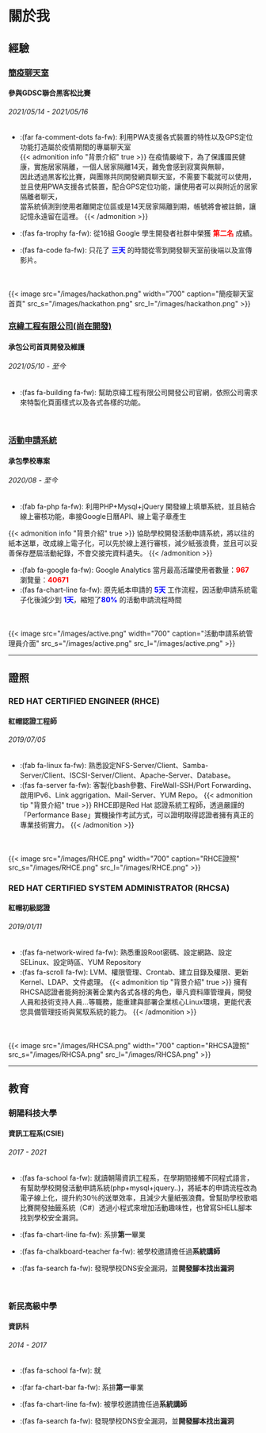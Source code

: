 # 關於我


## 經驗
### [簡疫聊天室](https://hackathon.pin-yi.com/)

#### 參與GDSC聯合黑客松比賽
###### 2021/05/14 - 2021/05/16

* :(far fa-comment-dots fa-fw): 利用PWA支援各式裝置的特性以及GPS定位功能打造屬於疫情期間的專屬聊天室<br> 
 {{< admonition info "背景介紹" true >}}
在疫情嚴峻下，為了保護國民健康，實施居家隔離，一個人居家隔離14天，難免會感到寂寞與無聊，<br>因此透過黑客松比賽，與團隊共同開發網頁聊天室，不需要下載就可以使用，<br>並且使用PWA支援各式裝置，配合GPS定位功能，讓使用者可以與附近的居家隔離者聊天，<br>當系統偵測到使用者離開定位區或是14天居家隔離到期，帳號將會被註銷，讓記憶永遠留在這裡。
{{< /admonition >}}

* :(fas fa-trophy fa-fw): 從16組 Google 學生開發者社群中榮獲 <font color='red'>**第二名**</font> 成績。
* :(fas fa-code fa-fw): 只花了  <font color='blue'>**三天**</font> 的時間從零到開發聊天室前後端以及宣傳影片。
<br>
<br>
{{< image src="/images/hackathon.png"  width="700" caption="簡疫聊天室首頁" src_s="/images/hackathon.png" src_l="/images/hackathon.png" >}}

<br>

### [京緯工程有限公司(尚在開發)](https://jingwei.tw/)
#### 承包公司首頁開發及維護
###### 2021/05/10 - 至今

* :(fas fa-building fa-fw): 幫助京緯工程有限公司開發公司官網，依照公司需求來特製化頁面樣式以及各式各樣的功能。

<br>

### [活動申請系統](https://active.cyut.edu.tw/)
#### 承包學校專案
###### 2020/08 - 至今

* :(fab fa-php fa-fw): 利用PHP+Mysql+jQuery 開發線上填單系統，並且結合線上審核功能，串接Google日曆API、線上電子章產生

 {{< admonition info "背景介紹" true >}}
協助學校開發活動申請系統，將以往的紙本送單，改成線上電子化，可以先於線上進行審核，減少紙張浪費，並且可以妥善保存歷屆活動紀錄，不會交接完資料遺失。
{{< /admonition >}}

*  :(fab fa-google fa-fw):  Google Analytics 當⽉最高活躍使用者數量：<font color='red'>**967**</font>  瀏覽量：<font color='red'>**40671**</font>
*  :(fas fa-chart-line fa-fw):  原先紙本申請的 <font color='blue'>**5天**</font> 工作流程，因活動申請系統電子化後減少到 <font color='blue'>**1天**</font>，縮短了<font color='blue'>**80%**</font> 的活動申請流程時間
<br>
<br>
{{< image src="/images/active.png"  width="700" caption="活動申請系統管理員介面" src_s="/images/active.png" src_l="/images/active.png" >}}

---

## 證照
### RED HAT CERTIFIED ENGINEER (RHCE)
#### 紅帽認證工程師
###### 2019/07/05

* :(fab fa-linux fa-fw): 熟悉設定NFS-Server/Client、Samba-Server/Client、ISCSI-Server/Client、Apache-Server、Database。
* :(fas fa-server fa-fw): 客製化bash參數、FireWall-SSH/Port Forwarding、啟用IPv6、Link aggrigation、Mail-Server、YUM Repo。
 {{< admonition tip "背景介紹" true >}}
RHCE即是Red Hat 認證系統工程師，透過嚴謹的「Performance Base」實機操作考試方式，可以證明取得認證者擁有真正的專業技術實力。
{{< /admonition >}}

<br>
<br>
{{< image src="/images/RHCE.png"  width="700" caption="RHCE證照" src_s="/images/RHCE.png" src_l="/images/RHCE.png" >}}


<br>

### RED HAT CERTIFIED SYSTEM ADMINISTRATOR (RHCSA)
#### 紅帽初級認證
###### 2019/01/11

* :(fas fa-network-wired fa-fw): 熟悉重設Root密碼、設定網路、設定SELinux、設定時區、YUM Repository
* :(fas fa-scroll fa-fw): LVM、權限管理、Crontab、建立目錄及權限、更新Kernel、LDAP、文件處理。
 {{< admonition tip "背景介紹" true >}}
擁有RHCSA認證者能夠扮演著企業內各式各樣的角色，舉凡資料庫管理員，開發人員和技術支持人員…等職務，能重建與部署企業核心Linux環境，更能代表您具備管理技術與駕馭系統的能力。 
{{< /admonition >}}

<br>
<br>
{{< image src="/images/RHCSA.png"  width="700" caption="RHCSA證照" src_s="/images/RHCSA.png" src_l="/images/RHCSA.png" >}}


---

## 教育
### 朝陽科技大學
#### 資訊工程系(CSIE)
###### 2017 - 2021

* :(fas fa-school fa-fw): 就讀朝陽資訊工程系，在學期間接觸不同程式語言，有幫助學校開發活動申請系統(php+mysql+jquery..)，將紙本的申請流程改為電子線上化，提升約30％的送單效率，且減少大量紙張浪費。曾幫助學校歌唱比賽開發抽籤系統（C#）透過小程式來增加活動趣味性，也曾寫SHELL腳本找到學校安全漏洞。


* :(fas fa-chart-line fa-fw): 系排**第一**畢業
* :(fas fa-chalkboard-teacher fa-fw): 被學校邀請擔任過**系統講師**
* :(fas fa-search fa-fw): 發現學校DNS安全漏洞，並**開發腳本找出漏洞**

<br>

### 新民高級中學
#### 資訊科
###### 2014 - 2017

* :(fas fa-school fa-fw): 就


* :(far fa-chart-bar fa-fw): 系排**第一**畢業
* :(fas fa-chart-line fa-fw): 被學校邀請擔任過**系統講師**
* :(fas fa-search fa-fw): 發現學校DNS安全漏洞，並**開發腳本找出漏洞**
